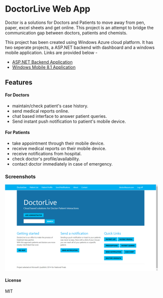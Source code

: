 # DoctorLive Web App

Doctor is a solutions for Doctors and Patients to move away from pen, paper, excel sheets and get online. This project is an attempt to bridge the communication gap between doctors, patients and chemists.

This project has been created using Windows Azure cloud platform. It has two seperate projects, a ASP.NET backend with dashboard and a windows mobile application. Links are provided below - 

  - [ASP.NET Backend Application](https://github.com/ritesrnjn/docLiveWebApp.git)
  - [Windows Mobile 8.1 Application](https://github.com/ritesrnjn/docLiveWpApp.git)

## Features
#### For Doctors
- maintain/check patient's case history.
- send medical reports online.
- chat based interface to answer patient queries.
- Send instant push notification to patient's mobile device.
    
#### For Patients
- take appointment through their mobile device.
- receive medical reports on their mobile device.
- receive notifications from hospital.
- check doctor's profile/availability.
- contact doctor immediately in case of emergency.

### Screenshots

![alt dashboard](https://raw.githubusercontent.com/ritesrnjn/docLiveWebApp/master/readme/dashboard.png)


#### License
MIT
